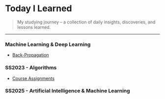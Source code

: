 # Today I Learned
> My studying journey – a collection of daily insights, discoveries, and lessons learned.

---
### Machine Learning & Deep Learning
- [Back-Propagation](deep-learning/back-propagation.md)

### SS2023 - Algorithms
- [Course Assignments](Spring-2023-Algorithms/README.md)

### SS2025 - Artificial Intelligence & Machine Learning